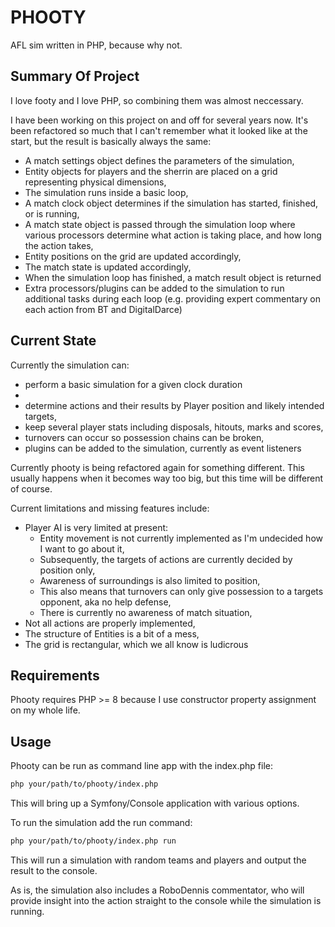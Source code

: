 # PHOOTY

AFL sim written in PHP, because why not.

## Summary Of Project

I love footy and I love PHP, so combining them was almost neccessary.

I have been working on this project on and off for several years now. It's been refactored so much that I can't remember what it looked like at the start, but the result is basically always the same:

- A match settings object defines the parameters of the simulation,
- Entity objects for players and the sherrin are placed on a grid representing physical dimensions,
- The simulation runs inside a basic loop,
- A match clock object determines if the simulation has started, finished, or is running,
- A match state object is passed through the simulation loop where various processors determine what action is taking place, and how long the action takes,
- Entity positions on the grid are updated accordingly,
- The match state is updated accordingly,
- When the simulation loop has finished, a match result object is returned
- Extra processors/plugins can be added to the simulation to run additional tasks during each loop (e.g. providing expert commentary on each action from BT and DigitalDarce)

## Current State

Currently the simulation can:

- perform a basic simulation for a given clock duration
- 
- determine actions and their results by Player position and likely intended targets,
- keep several player stats including disposals, hitouts, marks and scores,
- turnovers can occur so possession chains can be broken,
- plugins can be added to the simulation, currently as event listeners

Currently phooty is being refactored again for something different. This usually happens when it becomes way too big, but this time will be different of course.

Current limitations and missing features include:

- Player AI is very limited at present:
  - Entity movement is not currently implemented as I'm undecided how I want to go about it,
  - Subsequently, the targets of actions are currently decided by position only,
  - Awareness of surroundings is also limited to position,
  - This also means that turnovers can only give possession to a targets opponent, aka no help defense,
  - There is currently no awareness of match situation,
- Not all actions are properly implemented,
- The structure of Entities is a bit of a mess,
- The grid is rectangular, which we all know is ludicrous

## Requirements

Phooty requires PHP >= 8 because I use constructor property assignment on my whole life.

## Usage

Phooty can be run as command line app with the index.php file:

```sh
php your/path/to/phooty/index.php
```

This will bring up a Symfony/Console application with various options.

To run the simulation add the run command:

```sh
php your/path/to/phooty/index.php run
```

This will run a simulation with random teams and players and output the result to the console.

As is, the simulation also includes a RoboDennis commentator, who will provide insight into the action straight to the console while the simulation is running.
